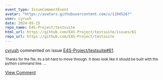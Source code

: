 ```yaml
---
event_type: IssueCommentEvent
avatar: "https://avatars.githubusercontent.com/u/1194526?"
user: cyrush
date: 2024-05-15
repo_name: E4S-Project/testsuite
html_url: https://github.com/E4S-Project/testsuite/issues/61
repo_url: https://github.com/E4S-Project/testsuite
---
```


<a href='https://github.com/cyrush' target='_blank'>cyrush</a> commented on issue <a href='https://github.com/E4S-Project/testsuite/issues/61' target='_blank'>E4S-Project/testsuite#61</a>.

<small>Thanks for the file, its a bit hard to move through.  It does look like it should be built with the python command line. ...</small>

<a href='https://github.com/E4S-Project/testsuite/issues/61' target='_blank'>View Comment</a>